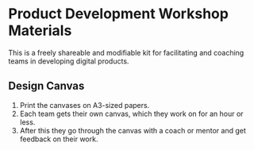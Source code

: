# Product Development Workshop Materials
This is a freely shareable and modifiable kit for facilitating and coaching teams in developing digital products.

## Design Canvas
1. Print the canvases on A3-sized papers.
2. Each team gets their own canvas, which they work on for an hour or less.
3. After this they go through the canvas with a coach or mentor and get feedback on their work. 

